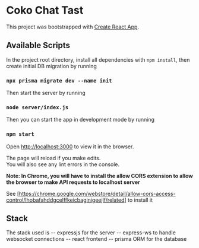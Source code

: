 # Coko Chat Tast

This project was bootstrapped with [Create React App](https://github.com/facebook/create-react-app).

## Available Scripts

In the project root directory, install all dependencies with `npm install`, then create initial DB migration by running

### `npx prisma migrate dev --name init`

Then start the server by running

### `node server/index.js`

Then you can start the app in development mode by running

### `npm start`

Open [http://localhost:3000](http://localhost:3000) to view it in the browser.

The page will reload if you make edits.\
You will also see any lint errors in the console.

**Note: In Chrome, you will have to install the allow CORS extension to allow the browser to make API requests to localhost server**

See [https://chrome.google.com/webstore/detail/allow-cors-access-control/lhobafahddgcelffkeicbaginigeejlf/related] to install it

## Stack

The stack used is
-- expressjs for the server
-- express-ws to handle websocket connections
-- react frontend
-- prisma ORM for the database
